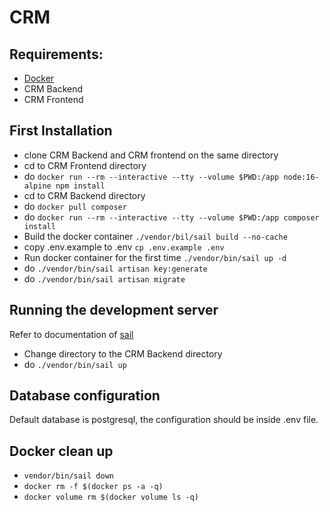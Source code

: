 # CRM

## Requirements:
 - [Docker](https://www.docker.com/) 
 - CRM Backend
 - CRM Frontend

## First Installation
- clone CRM Backend and CRM frontend on the same directory
- cd to CRM Frontend directory
- do `docker run --rm --interactive --tty --volume $PWD:/app node:16-alpine npm install`
- cd to CRM Backend directory
- do `docker pull composer` 
- do `docker run --rm --interactive --tty --volume $PWD:/app composer install`
- Build the docker container `./vendor/bil/sail build --no-cache`
- copy .env.example to .env `cp .env.example .env`
- Run docker container for the first time `./vendor/bin/sail up -d`
- do `./vendor/bin/sail artisan key:generate`
- do `./vendor/bin/sail artisan migrate`

## Running the development server

Refer to documentation of [sail](https://laravel.com/docs/9.x/sail)

- Change directory to the CRM Backend directory
- do `./vendor/bin/sail up`

## Database configuration
Default database is postgresql, the configuration should be inside .env file.

## Docker clean up
- `vendor/bin/sail down`
- `docker rm -f $(docker ps -a -q)`
- `docker volume rm $(docker volume ls -q)`


